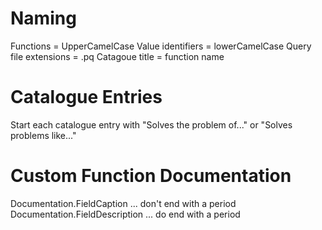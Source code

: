 # Naming
Functions = UpperCamelCase
Value identifiers = lowerCamelCase
Query file extensions = .pq
Catagoue title = function name

# Catalogue Entries
Start each catalogue entry with "Solves the problem of..." or "Solves problems like..."

# Custom Function Documentation
Documentation.FieldCaption ... don't end with a period
Documentation.FieldDescription ... do end with a period